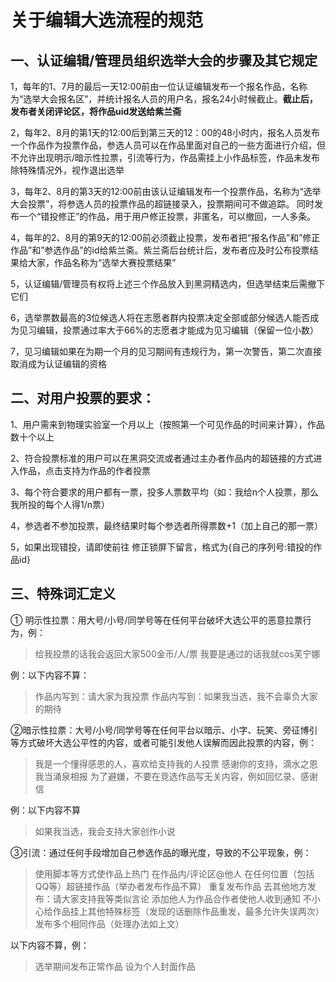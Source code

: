 # 关于编辑大选流程的规范

## 一、认证编辑/管理员组织选举大会的步骤及其它规定

1，每年的1、7月的最后一天12:00前由一位认证编辑发布一个报名作品，名称为“选举大会报名区”，并统计报名人员的用户名，报名24小时候截止。**截止后，发布者关闭评论区，将作品uid发送给紫兰斋**

2，每年2、8月的第1天的12:00后到第三天的12：00的48小时内，报名人员发布一个作品作为投票作品，参选人员可以在作品里面对自己的一些方面进行介绍，但不允许出现明示/暗示性拉票，引流等行为，作品需挂上小作品标签，作品未发布除特殊情况外，视作退出选举

3，每年2、8月的第3天的12:00前由该认证编辑发布一个投票作品，名称为“选举大会投票”，将参选人员的投票作品的超链接录入，投票期间可不做追踪。
同时发布一个“错投修正”的作品，用于用户修正投票，非匿名，可以撤回，一人多条。

4，每年的2、8月的第9天的12:00前必须截止投票，发布者把“报名作品”和”修正作品”和”参选作品”的id给紫兰斋。紫兰斋后台统计后，发布者应及时公布投票结果给大家，作品名称为“选举大赛投票结果”

5，认证编辑/管理员有权将上述三个作品放入到黑洞精选内，但选举结束后需撤下它们

6，选举票数最高的3位候选人将在志愿者群内投票决定全部或部分候选人能否成为见习编辑，投票通过率大于66%的志愿者才能成为见习编辑（保留一位小数）

7，见习编辑如果在为期一个月的见习期间有违规行为，第一次警告，第二次直接取消成为认证编辑的资格

## 二、对用户投票的要求：

1、用户需来到物理实验室一个月以上（按照第一个可见作品的时间来计算），作品数十个以上

2、符合投票标准的用户可以在黑洞交流或者通过主办者作品内的超链接的方式进入作品，点击支持为作品的作者投票

3、每个符合要求的用户都有一票，投多人票数平均（如：我给n个人投票，那么我所投的每个人得1/n票）

4，参选者不参加投票，最终结果时每个参选者所得票数+1（加上自己的那一票）

5，如果出现错投，请即使前往 修正锁屏下留言，格式为{自己的序列号:错投的作品id}

## 三、特殊词汇定义

① 明示性拉票：用大号/小号/同学号等在任何平台破坏大选公平的恶意拉票行为，例：
 > 给我投票的话我会返回大家500金币/人/票
 > 我要是通过的话我就cos芙宁娜

例：以下内容不算：
 > 作品内写到：请大家为我投票
 > 作品内写到：如果我当选，我不会辜负大家的期待

②暗示性拉票：大号/小号/同学号等在任何平台以暗示、小字、玩笑、旁征博引等方式破坏大选公平性的内容，或者可能引发他人误解而因此投票的内容，例：
 > 我是一个懂得感恩的人，喜欢给支持我的人投票
 > 感谢你的支持，滴水之恩我当涌泉相报
 > 为了避嫌，不要在竞选作品写无关内容，例如回忆录、感谢信

例：以下内容不算
 > 如果我当选，我会支持大家创作小说

③引流：通过任何手段增加自己参选作品的曝光度，导致的不公平现象，例：
 > 使用脚本等方式使作品上热门
 > 在作品内/评论区@他人
 > 在任何位置（包括QQ等）超链接作品（举办者发布作品不算）
 > 重复发布作品
 > 去其他地方发布：请大家支持我等类似言论
 > 添加他人为作品合作者使他人收到通知
 > 不小心给作品挂上其他特殊标签（发现的话删除作品重发，最多允许失误两次）
 > 发布多个相同作品（处理办法如上文）

以下内容不算，例：
 > 选举期间发布正常作品
 > 设为个人封面作品